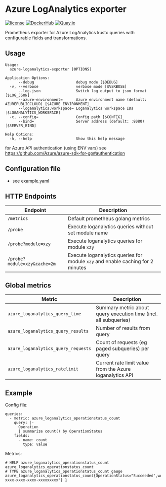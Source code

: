 Azure LogAnalytics exporter
============================

[![license](https://img.shields.io/github/license/webdevops/azure-loganalytics-exporter.svg)](https://github.com/webdevops/azure-loganalytics-exporter/blob/master/LICENSE)
[![DockerHub](https://img.shields.io/badge/DockerHub-webdevops%2Fazure--loganalytics--exporter-blue)](https://hub.docker.com/r/webdevops/azure-loganalytics-exporter/)
[![Quay.io](https://img.shields.io/badge/Quay.io-webdevops%2Fazure--loganalytics--exporter-blue)](https://quay.io/repository/webdevops/azure-loganalytics-exporter)

Prometheus exporter for Azure LogAnalytics kusto queries with configurable fields and transformations.

Usage
-----

```
Usage:
  azure-loganalytics-exporter [OPTIONS]

Application Options:
      --debug                   debug mode [$DEBUG]
  -v, --verbose                 verbose mode [$VERBOSE]
      --log.json                Switch log output to json format [$LOG_JSON]
      --azure-environment=      Azure environment name (default: AZUREPUBLICCLOUD) [$AZURE_ENVIRONMENT]
      --loganalytics.workspace= Loganalytics workspace IDs [$LOGANALYTICS_WORKSPACE]
  -c, --config=                 Config path [$CONFIG]
      --bind=                   Server address (default: :8080) [$SERVER_BIND]

Help Options:
  -h, --help                    Show this help message
```

for Azure API authentication (using ENV vars) see https://github.com/Azure/azure-sdk-for-go#authentication

Configuration file
------------------

* see [example.yaml](example.yaml)

HTTP Endpoints
--------------

| Endpoint                       | Description                                                                         |
|--------------------------------|-------------------------------------------------------------------------------------|
| `/metrics`                     | Default prometheus golang metrics                                                   |
| `/probe`                       | Execute loganalytics queries without set module name                               |
| `/probe?module=xzy`            | Execute loganalytics queries for module `xzy`                                      |
| `/probe?module=xzy&cache=2m`   | Execute loganalytics queries for module `xzy` and enable caching for 2 minutes     |

Global metrics
--------------

| Metric                               | Description                                                                    |
|--------------------------------------|--------------------------------------------------------------------------------|
| `azure_loganalytics_query_time`     | Summary metric about query execution time (incl. all subqueries)               |
| `azure_loganalytics_query_results`  | Number of results from query                                                   |
| `azure_loganalytics_query_requests` | Count of requests (eg paged subqueries) per query                              |
| `azure_loganalytics_ratelimit`      | Current rate limit value from the Azure loganalytics API                      |


Example
-------

Config file:
```
queries:
  - metric: azure_loganalytics_operationstatus_count
    query: |-
      Operation
      | summarize count() by OperationStatus
    fields:
      - name: count_
        type: value

```

Metrics:
```
# HELP azure_loganalytics_operationstatus_count azure_loganalytics_operationstatus_count
# TYPE azure_loganalytics_operationstatus_count gauge
azure_loganalytics_operationstatus_count{OperationStatus="Succeeded",workspaceId="xxxxx-xxxx-xxxx-xxxx-xxxxxxxxx"} 1
```
